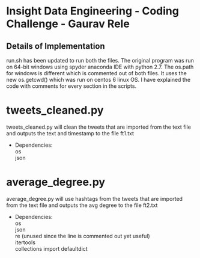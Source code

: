 Insight Data Engineering - Coding Challenge - Gaurav Rele
===========================================================

## Details of Implementation

run.sh has been updated to run both the files. The original program was run on 64-bit windows using spyder anaconda IDE with python 2.7. The os.path for windows is different which is commented out of both files. It uses the new os.getcwd() which was run on centos 6 linux OS. 
I have explained the code with comments for every section in the scripts.

# tweets_cleaned.py

tweets_cleaned.py will clean the tweets that are imported from the text file and outputs the text and timestamp to the file ft1.txt

- Dependencies:   
os  
json  

# average_degree.py

average_degree.py will use hashtags from the tweets that are imported from the text file and outputs the avg degree to the file ft2.txt

- Dependencies:    
os  
json  
re (unused since the line is commented out yet useful)  
itertools  
collections import defaultdict  
